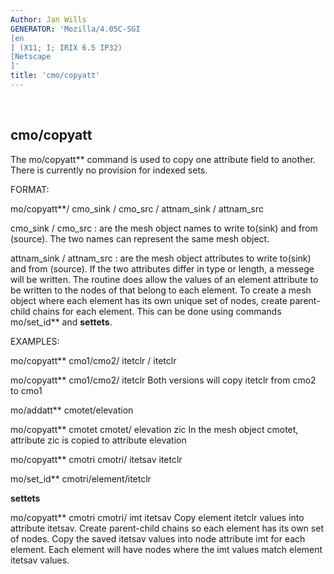```yaml
---
Author: Jan Wills
GENERATOR: 'Mozilla/4.05C-SGI 
[en
] (X11; I; IRIX 6.5 IP32) 
[Netscape
]'
title: 'cmo/copyatt'
---
```


 

cmo/copyatt
-----------

 The mo/copyatt** command is used to copy one attribute field to
 another. There is currently no provision for indexed sets.







FORMAT:

 mo/copyatt**/ cmo\_sink / cmo\_src / attnam\_sink / attnam\_src



cmo\_sink / cmo\_src : are the mesh object names to write to(sink) and
from (source). The two names can represent the same mesh object.



attnam\_sink / attnam\_src : are the mesh object attributes to write
to(sink) and from (source). If the two attributes differ in type or
length, a messege will be written. The routine does allow the values of
an element attribute to be written to the nodes of that belong to each
element. To create a mesh object where each element has its own unique
set of nodes, create parent-child chains for each element. This can be
done using commands mo/set\_id** and **settets**.







EXAMPLES:

 mo/copyatt** cmo1/cmo2/ itetclr / itetclr

 mo/copyatt** cmo1/cmo2/ itetclr
 Both versions will copy itetclr from cmo2 to cmo1
 

 mo/addatt** cmotet/elevation

 mo/copyatt** cmotet cmotet/ elevation zic
 In the mesh object cmotet, attribute zic is copied to attribute
 elevation
 

 mo/copyatt** cmotri cmotri/ itetsav itetclr

 mo/set\_id** cmotri/element/itetclr

 **settets**

 mo/copyatt** cmotri cmotri/ imt itetsav
 Copy element itetclr values into attribute itetsav. Create
 parent-child chains so each element has its own set of nodes. Copy the
 saved itetsav values into node attribute imt for each element. Each
 element will have nodes where the imt values match element itetsav
 values.
 

